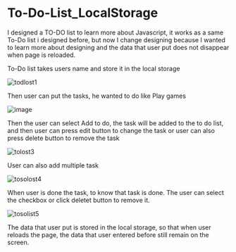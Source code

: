 # To-Do-List_LocalStorage

I designed a TO-DO list to learn more about Javascript, it works as a same To-Do list i designed before, but now I change designing because I wanted to learn more about designing and the data that user put does not disappear when page is reloaded.

 To-Do list takes users name and store it in the local storage

![todlost1](https://user-images.githubusercontent.com/94620098/212074214-028355fc-715d-495a-9c17-e82f3df4fa06.jpg)

Then user can put the tasks, he wanted to do like Play games 

![image](https://user-images.githubusercontent.com/94620098/212075290-5c368546-ee73-4f81-aa59-c131a9e4d3b3.png)

Then the user can select Add to do, the task will be added to the to do list, and then user can press edit button to change the task or user can also press delete button to remove the task


![tolost3](https://user-images.githubusercontent.com/94620098/212075825-b6ec1fd6-46ab-42f4-9bdd-2cc60fd9ade5.jpg)


User can also add multiple task

![tosolost4](https://user-images.githubusercontent.com/94620098/212076786-c73a192a-5e4d-4f60-a97e-f9331ad9d614.jpg)


When user is done the task, to know that task is done. The user can select the checkbox or click deletet button to remove it.

![tosolist5](https://user-images.githubusercontent.com/94620098/212078504-af0d9110-106b-4555-a39a-9c9f5bd91b17.jpg)

The data that user put is stored in the local storage, so that when user reloads the page, the data that user entered before still remain on the screen.




